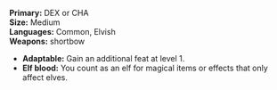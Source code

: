 **Primary:** DEX or CHA  
**Size:** Medium  
**Languages:** Common, Elvish  
**Weapons:** shortbow  

- **Adaptable:** Gain an additional feat at level 1.
- **Elf blood:** You count as an elf for magical items or effects that only affect elves.
